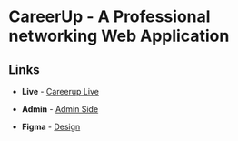 # CareerUp - A Professional networking Web Application


## Links

- **Live** - [Careerup Live](https://careerup-sm48.onrender.com/)

- **Admin** - [Admin Side](https://careerup-sm48.onrender.com/admin)

- **Figma** - [Design](https://www.figma.com/file/aL7RovYZpaBt8aZoOdNNOW/CareerUp-Professional-Network?type=design&node-id=0%3A1&mode=design&t=SCntLb9nuX1678vR-1)